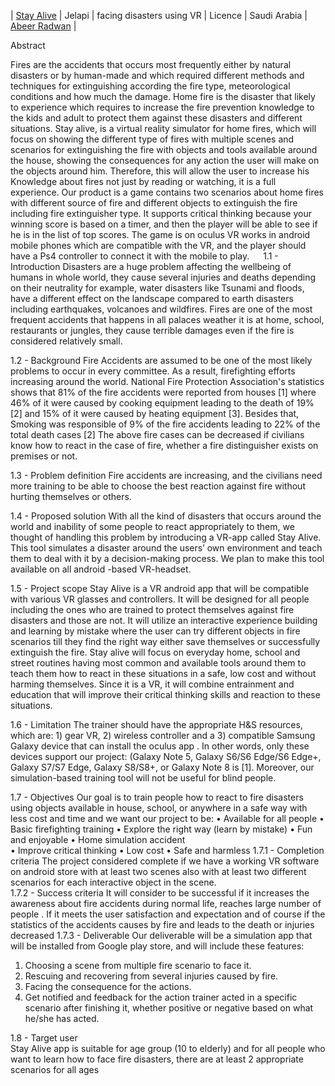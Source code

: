 | [Stay Alive](https://github.com/AbeerRadwan/Stay-Alive-Demo-2018/tree/master/stay_alive/StayAlive2018) | Jelapi | facing disasters using VR | Licence | Saudi Arabia | [Abeer Radwan](https://github.com/AbeerRadwan) |




Abstract

Fires are the accidents that occurs most frequently either by natural disasters or by human-made and which required different methods and techniques for extinguishing according the fire type, meteorological conditions and how much the damage. Home fire is the disaster that likely to experience which requires to increase the fire prevention knowledge to the kids and adult to protect them against these disasters and different situations.
Stay alive, is a virtual reality simulator for home fires, which will focus on showing the different type of fires with multiple scenes and scenarios for extinguishing the fire with objects and tools available around the house, showing the consequences for any action the user will make on the objects around him. Therefore, this will allow the user to increase his Knowledge about fires not just by reading or watching, it is a full experience.
Our product is a game contains two scenarios about home fires with different source of fire and different objects to extinguish the fire including fire extinguisher type. It supports critical thinking because your winning score is based on a timer, and then the player will be able to see if he is in the list of top scores.
The game is on oculus VR works in android mobile phones which are compatible with the VR, and the player should have a Ps4 controller to connect it with the mobile to play.
 
1.1 - Introduction 
Disasters are a huge problem affecting the wellbeing of humans in whole world, they cause several injuries and deaths depending on their neutrality for example, water disasters like Tsunami and floods, have a different effect on the landscape compared to earth disasters including earthquakes, volcanoes and wildfires.
Fires are one of the most frequent accidents that happens in all palaces weather it is at home, school, restaurants or jungles, they cause terrible damages even if the fire is considered relatively small. 

1.2 - Background 
Fire Accidents are assumed to be one of the most likely problems to occur in every committee. As a result, firefighting efforts increasing around the world.
National Fire Protection Association's statistics shows that 81% of the fire accidents were reported from houses [1] where 46% of it were caused by cooking equipment leading to the death of 19% [2]  and 15% of it were caused by heating equipment [3]. Besides that, Smoking was responsible of 9% of the fire accidents leading to 22% of the total death cases [2]
The above fire cases can be decreased if civilians know how to react in the case of fire, whether a fire distinguisher exists on premises or not. 

1.3 - Problem definition 
Fire accidents are increasing, and the civilians need more training to be able to choose the best reaction against fire without hurting themselves or others.   

1.4 - Proposed solution
With all the kind of disasters that occurs around the world and inability of some people to react appropriately to them, we thought of handling this problem by introducing a VR-app called Stay Alive. This tool simulates a disaster around the users’ own environment and teach them to deal with it by a decision-making process. We plan to make this tool available on all android -based VR-headset.

1.5 - Project scope 
Stay Alive is a VR android app that will be compatible with various VR glasses and controllers. It will be designed for all people including the ones who are trained to protect themselves against fire disasters and those are not. It will utilize an interactive experience building and learning by mistake where the user can try different objects in fire scenarios till they find the right way either save themselves or successfully extinguish the fire. Stay alive will focus on everyday home, school and street routines having most common and available tools around them to teach them how to react in these situations in a safe, low cost and without harming themselves. Since it is a VR, it will combine entrainment and education that will improve their critical thinking skills and reaction to these situations.

1.6 - Limitation 
The trainer should have the appropriate H&S  resources, which are: 1) gear VR, 2) wireless controller and a 3) compatible Samsung Galaxy device that can install the oculus app  . In other words, only these devices support our project: (Galaxy Note 5, Galaxy S6/S6 Edge/S6 Edge+, Galaxy S7/S7 Edge, Galaxy S8/S8+, or Galaxy Note 8 is [1]. Moreover, our simulation-based training tool will not be useful for blind people.

1.7 - Objectives 
Our goal is to train people how to react to fire disasters using objects available in house, school, or anywhere in a safe way with less cost and time and we want our project to be:
•	Available for all people 
•	Basic firefighting training 
•	Explore the right way (learn by mistake)
•	Fun and enjoyable 
•	Home simulation accident   
•	Improve critical thinking 
•	Low cost 
•	Safe and harmless 
1.7.1 - Completion criteria 
The project considered complete if we have a working VR software on android store with at least two scenes also with at least two different scenarios for each interactive object in the scene.  
1.7.2 - Success criteria 
It will consider to be successful if it increases the awareness about fire accidents during normal life, reaches large number of people . If it meets the user  satisfaction and expectation and of course if the statistics of the accidents causes by fire and leads to the death or injuries decreased 
1.7.3 - Deliverable 
Our deliverable will be a simulation app that will be installed from Google play store, and will include these features:	
1.	Choosing a scene from multiple fire scenario to face it.
2.	Rescuing and recovering from several injuries caused by fire.
3.	Facing the consequence for the actions.
4.	Get notified and feedback for the action trainer acted in a specific scenario after finishing it, whether positive or negative based on what he/she has acted.

1.8 - Target user	
Stay Alive app is suitable for age group (10 to elderly) and for all people who want to learn how to face fire disasters, there are at least 2 appropriate scenarios for all ages

